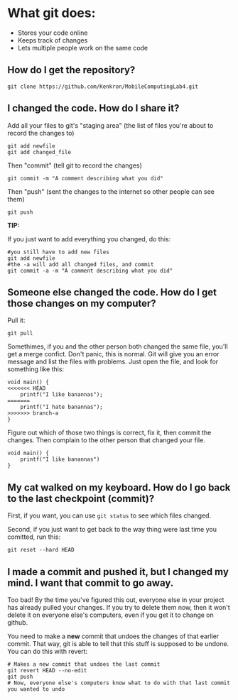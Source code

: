What git does:
==============

* Stores your code online
* Keeps track of changes
* Lets multiple people work on the same code

How do I get the repository?
----------------------------

```
git clone https://github.com/Kenkron/MobileComputingLab4.git
```

I changed the code.  How do I share it?
---------------------------------------

Add all your files to git's "staging area" (the list of files you're about to record the changes to)

```
git add newfile
git add changed_file
```

Then "commit" (tell git to record the changes)

```
git commit -m "A comment describing what you did"
```

Then "push" (sent the changes to the internet so other people can see them)

```
git push
```

**TIP:**

If you just want to add everything you changed, do this:

```
#you still have to add new files
git add newfile
#the -a will add all changed files, and commit
git commit -a -m "A comment describing what you did"
```

Someone else changed the code.  How do I get those changes on my computer?
--------------------------------------------------------------------------

Pull it:

```
git pull
```

Somethimes, if you and the other person both changed the same file, you'll get a merge confict. Don't panic, this is normal. Git will give you an error message and list the files with problems. Just open the file, and look for something like this:


```
void main() {
<<<<<<< HEAD
	printf("I like banannas");
=======
	printf("I hate banannas");
>>>>>>> branch-a
}
```

Figure out which of those two things is correct, fix it, then commit the changes.  Then complain to the other person that changed your file.

```
void main() {
	printf("I like banannas")
}
```

My cat walked on my keyboard. How do I go back to the last checkpoint (commit)?
-------------------------------------------------------------------------------

First, if you want, you can use `git status` to see which files changed.

Second, if you just want to get back to the way thing were last time you comitted, run this:

```
git reset --hard HEAD
```

I made a commit and pushed it, but I changed my mind. I want that commit to go away.
------------------------------------------------------------------------------------

Too bad! By the time you've figured this out, everyone else in your project has already pulled your changes.  If you try to delete them now, then it won't delete it on everyone else's computers, even if you get it to change on github.

You need to make a **new** commit that undoes the changes of that earlier commit.  That way, git is able to tell that this stuff is supposed to be undone.  You can do this with revert:

```
# Makes a new commit that undoes the last commit
git revert HEAD --no-edit
git push
# Now, everyone else's computers know what to do with that last commit you wanted to undo
```
